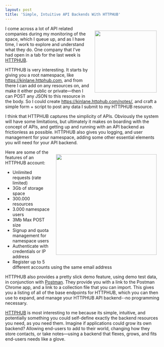 ```yaml
---
layout: post
title: 'Simple, Intuitive API Backends With HTTPHUB'
---
```

<p><a href="https://www.httphub.com/"><img style="padding: 15px;" src="http://kinlane-productions.s3.amazonaws.com/api-evangelist-site/blog/Httphub-Logo.png" alt="" width="200" align="right" /></a></p>
<p>I come across a lot of API related companies during my monitoring of the space, which I queue up, and as I have time, I work to explore and understand what they do. One company that I&rsquo;ve had open in a tab for the last week is <a href="https://www.httphub.com/">HTTPHUB</a>.</p>
<p>HTTPHUB is very interesting. It starts by giving you a root namespace, like <span style="text-decoration: underline;">https://kinlane.httphub.com</span>, and from there I can add on any resources on, and make it either public or private&mdash;then I can POST any JSON to this resource in the body. So I could create <span style="text-decoration: underline;">https://kinlane.httphub.com/notes/</span>, and craft a simple form + script to post any data I submit to my HTTPHUB resource.</p>
<p>I think that HTTPHUB captures the simplicity of APIs. Obviously the system will have some limitations, but ultimately it makes on boarding with the concept of APIs, and getting up and running with an API backend as frictionless as possible. HTTPHUB also gives you logging, and user management for your namespace, adding some other essential elements you will need for your API backend.</p>
<p><a href="https://www.httphub.com/"><img style="padding: 15px;" src="http://kinlane-productions.s3.amazonaws.com/api-evangelist-site/blog/Httphub-examples.png" alt="" width="325" align="right" /></a></p>
<p>Here are some of the features of an HTTPHUB account:</p>
<ul>
<li>Unlimited requests (rate limited)</li>
<li>3Gb of storage space</li>
<li>300.000 resources</li>
<li>3.000 namespace users</li>
<li>3Mb Max POST size</li>
<li>Signup and quota management for namespace users</li>
<li>Authenticate with credentials or IP address</li>
<li>Register up to 5 different accounts using the same email address</li>
</ul>
<p>HTTPHUB also provides a pretty slick demo feature, using demo test data, in conjunction with <a href="http://www.getpostman.com/">Postman</a>. They provide you with a link to the Postman Chrome app, and a link to a collection file that you can import. This gives you a listing of all of the base endpoints for HTTPHUB, which you can then use to expand, and manage your HTTPHUB API backend--no programming necessary.</p>
<p><a href="https://www.httphub.com/">HTTPHUB</a> is most interesting to me because its simple, intuitive, and potentially something you could self-define exactly the backend resources you need, as you need them. Imagine if applications could grow its own backend? Allowing end-users to add to their world, changing how they store contacts, or take notes&mdash;using a backend that flexes, grows, and fits end-users needs like a glove.</p>